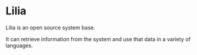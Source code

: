 # Lilia
Lilia is an open source system base.

It can retrieve information from the system and use that data in a variety of languages.